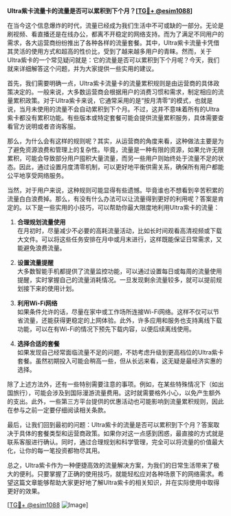 **Ultra紫卡流量卡的流量是否可以累积到下个月？[[TG💪+ @esim1088](https://t.me/s/esim1088)]**

在当今这个信息爆炸的时代，流量已经成为我们生活中不可或缺的一部分。无论是刷视频、看直播还是在线办公，都离不开稳定的网络支持。而为了满足不同用户的需求，各大运营商纷纷推出了各种各样的流量套餐。其中，Ultra紫卡流量卡凭借其灵活的使用方式和超高的性价比，受到了越来越多用户的青睐。然而，关于Ultra紫卡的一个常见疑问就是：它的流量是否可以累积到下个月呢？今天，我们就来详细解答这个问题，并为大家提供一些实用的建议。

首先，我们需要明确一点，Ultra紫卡流量卡的流量累积规则是由运营商的具体政策决定的。一般来说，大多数运营商会根据用户的消费习惯和需求，制定相应的流量累积政策。对于Ultra紫卡来说，它通常采用的是“按月清零”的模式，也就是说，当月未使用的流量不会自动累积到下个月。不过，这并不意味着所有的Ultra紫卡都没有累积功能。有些版本或特定套餐可能会提供流量累积服务，具体需要查看官方说明或者咨询客服。

那么，为什么会有这样的规则呢？其实，从运营商的角度来看，这种做法主要是为了避免资源浪费和管理上的复杂性。毕竟，流量是一种有限的资源，如果允许无限累积，可能会导致部分用户囤积大量流量，而另一些用户则始终处于流量不足的状态。因此，通过设置月度清零机制，可以更好地平衡供需关系，确保所有用户都能公平地享受网络服务。

当然，对于用户来说，这种规则可能显得有些遗憾。毕竟谁也不想看到辛苦积累的流量白白浪费掉。那么，有没有什么办法可以让流量得到更好的利用呢？答案是肯定的。以下是一些实用的小技巧，可以帮助你最大限度地利用Ultra紫卡的流量：

1. **合理规划流量使用**  
   在月初时，尽量减少不必要的高耗流量活动，比如长时间观看高清视频或下载大文件。可以将这些任务安排在月中或月末进行，这样既能保证日常需求，又能避免浪费流量。

2. **设置流量提醒**  
   大多数智能手机都提供了流量监控功能，可以通过设置每日或每周的流量使用提醒，实时掌握自己的流量消耗情况。一旦发现剩余流量较多，就可以提前规划接下来的使用计划。

3. **利用Wi-Fi网络**  
   如果条件允许的话，尽量在家中或工作场所连接Wi-Fi网络。这样不仅可以节省流量，还能获得更稳定的上网体验。此外，许多应用和服务也支持离线下载功能，可以在有Wi-Fi的情况下预先下载内容，以便后续离线使用。

4. **选择合适的套餐**  
   如果发现自己经常面临流量不足的问题，不妨考虑升级到更高档位的Ultra紫卡套餐。虽然初期投入可能会稍高一些，但从长远来看，这无疑是最经济实惠的选择。

除了上述方法外，还有一些特别需要注意的事项。例如，在某些特殊情况下（如出国旅行），可能会涉及到国际漫游流量费用。这时就需要格外小心，以免产生额外的支出。此外，一些第三方平台提供的优惠活动也可能影响到流量累积规则，因此在参与之前一定要仔细阅读相关条款。

最后，让我们回到最初的问题：Ultra紫卡的流量是否可以累积到下个月？答案取决于具体的套餐类型和运营商政策。如果你对这一点感到困惑，最直接的方式就是联系客服进行确认。同时，通过合理规划和科学管理，完全可以将流量的价值最大化，让你的每一笔投资都物尽其用。

总之，Ultra紫卡作为一种便捷高效的流量解决方案，为我们的日常生活带来了极大的便利。只要掌握了正确的使用技巧，就能轻松应对各种场景下的网络需求。希望这篇文章能够帮助大家更好地了解Ultra紫卡的相关知识，并在实际使用中取得更好的效果。

[[TG💪+ @esim1088](https://t.me/s/esim1088) ![Image](https://i.postimg.cc/4NQfJmqS/Snipaste-2025-05-13-00-14-12.png)]